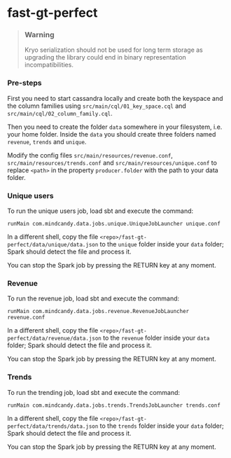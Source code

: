 # fast-gt-perfect

> ### Warning
>
> Kryo serialization should not be used for long term storage as upgrading the library could end in binary representation
> incompatibilities.
>

### Pre-steps

First you need to start cassandra locally and create both the keyspace and the column families using `src/main/cql/01_key_space.cql` and `src/main/cql/02_column_family.cql`.

Then you need to create the folder `data` somewhere in your filesystem, i.e. your home folder. Inside the `data` you should create three folders named `revenue`, `trends` and `unique`.

Modify the config files `src/main/resources/revenue.conf`, `src/main/resources/trends.conf` and `src/main/resources/unique.conf` to replace `<path>` in the property `producer.folder` with the path to your data folder.

### Unique users

To run the unique users job, load sbt and execute the command:

`runMain com.mindcandy.data.jobs.unique.UniqueJobLauncher unique.conf`

In a different shell, copy the file `<repo>/fast-gt-perfect/data/unique/data.json` to the `unique` folder inside your `data` folder; Spark should detect the file and process it.

You can stop the Spark job by pressing the RETURN key at any moment.

### Revenue

To run the revenue job, load sbt and execute the command:

`runMain com.mindcandy.data.jobs.revenue.RevenueJobLauncher revenue.conf`

In a different shell, copy the file `<repo>/fast-gt-perfect/data/revenue/data.json` to the `revenue` folder inside your `data` folder; Spark should detect the file and process it.

You can stop the Spark job by pressing the RETURN key at any moment.

### Trends

To run the trending job, load sbt and execute the command:

`runMain com.mindcandy.data.jobs.trends.TrendsJobLauncher trends.conf`

In a different shell, copy the file `<repo>/fast-gt-perfect/data/trends/data.json` to the `trends` folder inside your `data` folder; Spark should detect the file and process it.

You can stop the Spark job by pressing the RETURN key at any moment.
